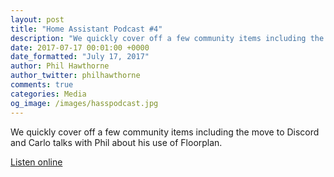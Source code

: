 ```yaml
---
layout: post
title: "Home Assistant Podcast #4"
description: "We quickly cover off a few community items including the move to Discord and Carlo talks with Phil about his use of Floorplan."
date: 2017-07-17 00:01:00 +0000
date_formatted: "July 17, 2017"
author: Phil Hawthorne
author_twitter: philhawthorne
comments: true
categories: Media
og_image: /images/hasspodcast.jpg
---
```


We quickly cover off a few community items including the move to Discord and Carlo talks with Phil about his use of Floorplan.

[Listen online][episode]

[episode]: https://hasspodcast.io/ha004/
